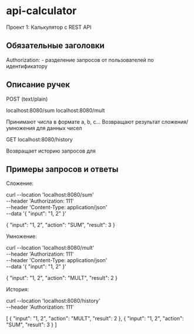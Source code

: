 # api-calculator

Проект 1: Калькулятор с REST API

## Обязательные заголовки
Authorization: <uID> - разделение запросов от пользователей по идентификатору

## Описание ручек

POST (text/plain)

localhost:8080/sum
localhost:8080/mult

Принимают числа в формате a, b, c...
Возвращают результат сложения/умножения для данных чисел

GET
localhost:8080/history

Возвращает историю запросов для <uID>

## Примеры запросов и ответы
Сложение:

curl --location 'localhost:8080/sum' \
--header 'Authorization: 111' \
--header 'Content-Type: application/json' \
--data '{
    "input": "1, 2"
}'

{
    "input": "1, 2",
    "action": "SUM",
    "result": 3
}

Умножение:

curl --location 'localhost:8080/mult' \
--header 'Authorization: 111' \
--header 'Content-Type: application/json' \
--data '{
    "input": "1, 2"
}'

{
    "input": "1, 2",
    "action": "MULT",
    "result": 2
}

История:

curl --location 'localhost:8080/history' \
--header 'Authorization: 111'

[
    {
        "input": "1, 2",
        "action": "MULT",
        "result": 2
    },
    {
        "input": "1, 2",
        "action": "SUM",
        "result": 3
    }
]